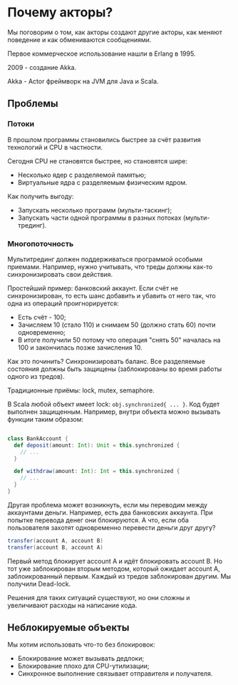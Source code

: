 # Почему акторы?

Мы поговорим о том, как акторы создают другие акторы, как меняют поведение и как обмениваются сообщениями. 

Первое коммерческое использование нашли в Erlang в 1995.

2009 - создание Akka.

Akka - Actor фреймворк на JVM для Java и Scala.

## Проблемы

### Потоки

В прошлом программы становились быстрее за счёт развития технологий и CPU в частности. 

Сегодня CPU не становятся быстрее, но становятся шире:

- Несколько ядер с разделяемой памятью;
- Виртуальные ядра с разделяемым физическим ядром.

Как получить выгоду:

- Запускать несколько программ (мульти-таскинг);
- Запускать части одной программы в разных потоках (мульти-трединг).

### Многопоточность

Мультитрединг должен поддерживаться программой особыми приемами. Например, нужно учитывать, что треды должны как-то синхронизировать свои действия. 

Простейший пример: банковский аккаунт. Если счёт не синхронизирован, то есть шанс добавить и убавить от него так, что одна из операций проигнорируется:

- Есть счёт - 100;
- Зачисляем 10 (стало 110) и снимаем 50 (должно стать 60) почти одновременно;
- В итоге получили 50 потому что операция "снять 50" началась на 100 и закончилась позже зачисления 10. 

Как это починить? Синхронизировать баланс. Все разделяемые состояния должны быть защищены (заблокированы во время работы одного из тредов).

Традиционные приёмы: lock, mutex, semaphore.

В Scala любой объект имеет lock: `obj.synchronized{ ... }`. Код будет выполнен защищенным. Например, внутри объекта можно вызывать функции таким образом:

```scala

class BankAccount {
  def deposit(amount: Int): Unit = this.synchronized {
    // ...
  }

  def withdraw(amount: Int): Int = this.synchronized {
    // ...
  }
}
```


Другая проблема может возникнуть, если мы переводим между аккаунтами деньги. Например, есть два банковских аккаунта. При попытке перевода денег они блокируются. А что, если оба пользователя захотят одновременно перевести деньги друг другу?

```scala
transfer(account A, account B)
transfer(account B, account A)
```

Первый метод блокирует account A и идёт блокировать account B. Но тот уже заблокирован вторым методом, который ожидает account A, заблоикрованный первым. Каждый из тредов заблокирован другим. Мы получили Dead-lock.

Решения для таких ситуаций существуют, но они сложны и увеличивают расходы на написание кода.

## Неблокируемые объекты

Мы хотим использовать что-то без блокировок:

- Блокирование может вызывать дедлоки;
- Блокирование плохо для CPU-утилизации;
- Синхронное выполнение связывает отправителя и получателя.

